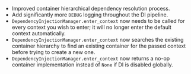 - Improved container hierarchical dependency resolution process.
- Add significantly more `DEBUG` logging throughout the DI pipeline.
- `DependencyInjectionManager.enter_context` now needs to be called for every context you wish to enter; it will no longer enter the default context automatically.
- `DependencyInjectionManager.enter_context` now searches the existing container hierarchy to find an existing container for the passed context before trying to create a new one.
- `DependencyInjectionManager.enter_context` now returns a no-op container implementation instead of `None` if DI is disabled globally.
